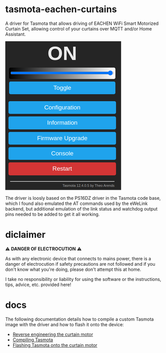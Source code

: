 # tasmota-eachen-curtains

A driver for Tasmota that allows driving of EACHEN WiFi Smart Motorized Curtain Set, allowing control of your curtains over MQTT and/or Home Assistant.

![alt text](docs/images/main.png?raw=true?raw=true)

The driver is loosly based on the PS16DZ driver in the Tasmota code base, which I found also emulated the AT commands used by the eWeLink backend, but additional emulation of the link status and watchdog output pins needed to be added to get it all working.

# diclaimer

:warning: **DANGER OF ELECTROCUTION** :warning:

As with any electronic device that connects to mains power, there is a danger of electrocution if safety precautions are not followed and if you don't know what you're doing, please don't attempt this at home.

I take no responsibility or liability for using the software or the instructions, tips, advice, etc. provided here!

# docs

The following documentation details how to compile a custom Tasmota image with the driver and how to flash it onto the device:

- [Reverse engineering the curtain motor](docs/reverse-engineering.md)
- [Compiling Tasmota](docs/compiling-tasmota.md)
- [Flashing Tasmota onto the curtain motor](docs/flashing.md)
